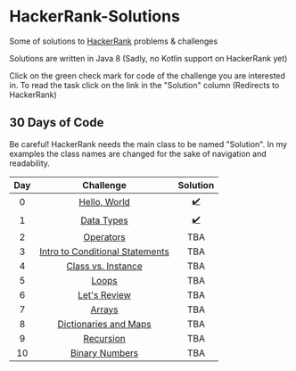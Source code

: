 # HackerRank-Solutions

Some of solutions to [HackerRank](https://www.hackerrank.com/) problems & challenges

Solutions are written in Java 8 (Sadly, no Kotlin support on HackerRank yet)

Click on the green check mark for code of the challenge you are interested in. To read the task click on the link in the "Solution" column (Redirects to HackerRank)

## 30 Days of Code

Be careful! HackerRank needs the main class to be named "Solution". In my examples the class names are changed for the sake of navigation and readability.

| Day |                                       Challenge                                                         |                                                           Solution                                                                      |
|:---:|:-------------------------------------------------------------------------------------------------------:|:------:|
|  0  |[Hello, World](https://www.hackerrank.com/challenges/30-hello-world)                                     |[:heavy_check_mark:](https://github.com/LittleJellycat/HackerRank-Solutions/blob/master/src/CodingChallenge/HelloWorld.java) |
|  1  |[Data Types](https://www.hackerrank.com/challenges/30-data-types)                                        |[:heavy_check_mark:](https://github.com/LittleJellycat/HackerRank-Solutions/blob/master/src/CodingChallenge/DataTypes.java)|
|  2  |[Operators](https://www.hackerrank.com/challenges/30-operators)|TBA|
|  3  |[Intro to Conditional Statements](https://www.hackerrank.com/challenges/30-conditional-statements)|TBA|
|  4  |[Class vs. Instance](https://www.hackerrank.com/challenges/30-class-vs-instance)|TBA|
|  5  |[Loops](https://www.hackerrank.com/challenges/30-loops)|TBA|
|  6  |[Let's Review](https://www.hackerrank.com/challenges/30-review-loop)|TBA|
|  7  |[Arrays](https://www.hackerrank.com/challenges/30-arrays)|TBA|
|  8  |[Dictionaries and Maps](https://www.hackerrank.com/challenges/30-dictionaries-and-maps)|TBA|
|  9  |[Recursion](https://www.hackerrank.com/challenges/30-recursion)|TBA|
|  10 |[Binary Numbers](https://www.hackerrank.com/challenges/30-binary-numbers)|TBA|
